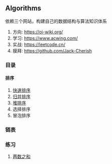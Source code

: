 ## Algorithms

依赖三个网站，构建自己的数据结构与算法知识体系

1. 方向: https://oi-wiki.org/
2. 学习: https://www.acwing.com/
3. 实战: https://leetcode.cn/
4. 膜拜: https://github.com/Jack-Cherish



### 目录

#### 排序

1. [快速排序](https://github.com/XBoom/Algorithms/blob/main/Sort/%E5%BF%AB%E9%80%9F%E6%8E%92%E5%BA%8F.md)
2. [归并排序](https://github.com/XBoom/Algorithms/blob/main/Sort/%E5%BD%92%E5%B9%B6%E6%8E%92%E5%BA%8F.md)
3. [堆排序](https://github.com/XBoom/Algorithms/blob/main/Sort/%E5%A0%86%E6%8E%92%E5%BA%8F.md)
4. 选择排序
5. 冒泡排序

### 链表





### 练习

1. [两数之和](https://github.com/XBoom/Algorithms/blob/main/Array/Easy/%E4%B8%A4%E6%95%B0%E4%B9%8B%E5%92%8C.md)




